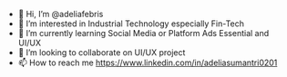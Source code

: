 - 👋 Hi, I’m @adeliafebris
- 👀 I’m interested in Industrial Technology especially Fin-Tech
- 🌱 I’m currently learning Social Media or Platform Ads Essential and UI/UX
- 💞️ I’m looking to collaborate on UI/UX project
- 📫 How to reach me https://www.linkedin.com/in/adeliasumantri0201

<!---
adeliafebris/adeliafebris is a ✨ special ✨ repository because its `README.md` (this file) appears on your GitHub profile.
You can click the Preview link to take a look at your changes.
--->
